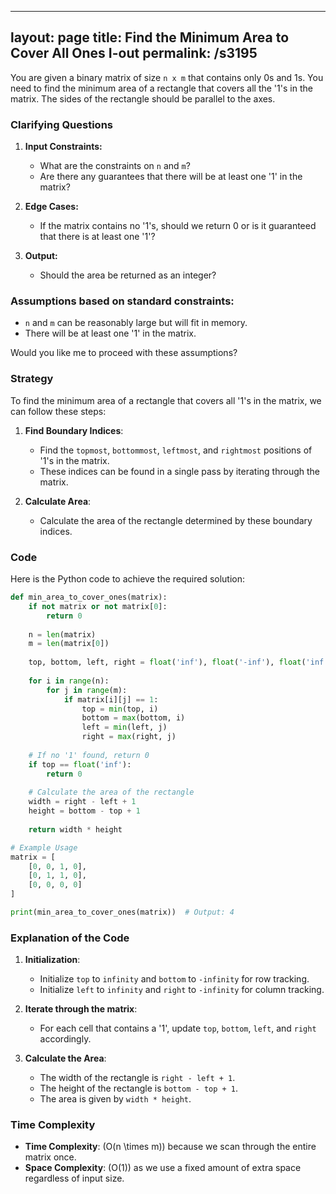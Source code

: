 
---
layout: page
title:  Find the Minimum Area to Cover All Ones I-out
permalink: /s3195
---

You are given a binary matrix of size `n x m` that contains only 0s and 1s. You need to find the minimum area of a rectangle that covers all the '1's in the matrix. The sides of the rectangle should be parallel to the axes.

### Clarifying Questions

1. **Input Constraints:**
   - What are the constraints on `n` and `m`?
   - Are there any guarantees that there will be at least one '1' in the matrix?

2. **Edge Cases:**
   - If the matrix contains no '1's, should we return 0 or is it guaranteed that there is at least one '1'?

3. **Output:**
   - Should the area be returned as an integer?

### Assumptions based on standard constraints:
- `n` and `m` can be reasonably large but will fit in memory.
- There will be at least one '1' in the matrix.

Would you like me to proceed with these assumptions?

### Strategy

To find the minimum area of a rectangle that covers all '1's in the matrix, we can follow these steps:

1. **Find Boundary Indices**:
   - Find the `topmost`, `bottommost`, `leftmost`, and `rightmost` positions of '1's in the matrix.
   - These indices can be found in a single pass by iterating through the matrix.

2. **Calculate Area**:
   - Calculate the area of the rectangle determined by these boundary indices.

### Code

Here is the Python code to achieve the required solution:

```python
def min_area_to_cover_ones(matrix):
    if not matrix or not matrix[0]:
        return 0
    
    n = len(matrix)
    m = len(matrix[0])
    
    top, bottom, left, right = float('inf'), float('-inf'), float('inf'), float('-inf')
    
    for i in range(n):
        for j in range(m):
            if matrix[i][j] == 1:
                top = min(top, i)
                bottom = max(bottom, i)
                left = min(left, j)
                right = max(right, j)
    
    # If no '1' found, return 0
    if top == float('inf'):
        return 0
    
    # Calculate the area of the rectangle
    width = right - left + 1
    height = bottom - top + 1
    
    return width * height

# Example Usage
matrix = [
    [0, 0, 1, 0],
    [0, 1, 1, 0],
    [0, 0, 0, 0]
]

print(min_area_to_cover_ones(matrix))  # Output: 4
```

### Explanation of the Code

1. **Initialization**:
   - Initialize `top` to `infinity` and `bottom` to `-infinity` for row tracking.
   - Initialize `left` to `infinity` and `right` to `-infinity` for column tracking.

2. **Iterate through the matrix**:
   - For each cell that contains a '1', update `top`, `bottom`, `left`, and `right` accordingly.

3. **Calculate the Area**:
   - The width of the rectangle is `right - left + 1`.
   - The height of the rectangle is `bottom - top + 1`.
   - The area is given by `width * height`.

### Time Complexity

- **Time Complexity**: \(O(n \times m)\) because we scan through the entire matrix once.
- **Space Complexity**: \(O(1)\) as we use a fixed amount of extra space regardless of input size.